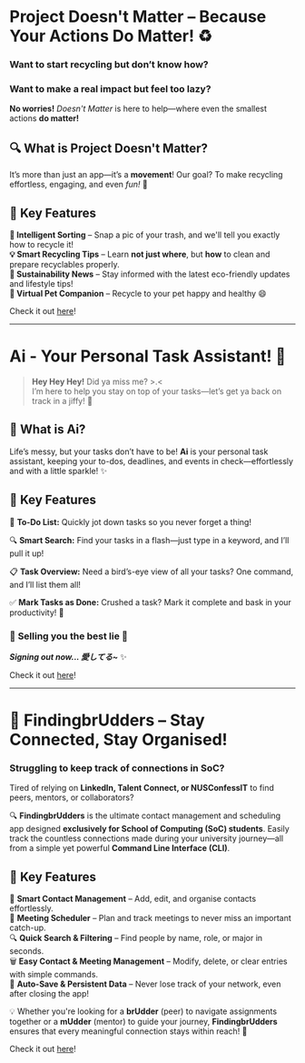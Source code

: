 # **Project Doesn't Matter** – Because Your Actions **Do** Matter! ♻️  

### **Want to start recycling but don’t know how?**  
### **Want to make a real impact but feel too lazy?**  

**No worries!** *Doesn't Matter* is here to help—where even the smallest actions **do matter!**  

## 🔍 **What is Project Doesn't Matter?**  
It’s more than just an app—it’s a **movement**! Our goal? To make recycling effortless, engaging, and even *fun!* 🎉  

## 🚀 **Key Features**  

 **📸 Intelligent Sorting** – Snap a pic of your trash, and we'll tell you exactly how to recycle it!  
 **💡 Smart Recycling Tips** – Learn **not just where**, but **how** to clean and prepare recyclables properly.  
 **📰 Sustainability News** – Stay informed with the latest eco-friendly updates and lifestyle tips!  
 **🐾 Virtual Pet Companion** – Recycle to your pet happy and healthy 😄  

 Check it out [here](https://github.com/XinghuaJulia/Doesnt_Matter/blob/main/Doesnt_Matter_Poster.jpg)!

---

#  **Ai** - Your Personal Task Assistant!  💜


> **Hey Hey Hey!** Did ya miss me? >.<  
> I’m here to help you stay on top of your tasks—let’s get ya back on track in a jiffy! 💖  


## 🎯 **What is Ai?**  
Life’s messy, but your tasks don’t have to be! **Ai** is your personal task assistant, keeping your to-dos, deadlines, and events in check—effortlessly and with a little sparkle! ✨  


## 🌟 **Key Features**  

📝 **To-Do List:** Quickly jot down tasks so you never forget a thing!  

🔍 **Smart Search:** Find your tasks in a flash—just type in a keyword, and I’ll pull it up!  

📋 **Task Overview:** Need a bird’s-eye view of all your tasks? One command, and I’ll list them all!  

✅ **Mark Tasks as Done:** Crushed a task? Mark it complete and bask in your productivity! 🎉  

### 💜 **Selling you the best lie 💖**  
**_Signing out now... 愛してる~_** ✨  

Check it out [here](https://github.com/XinghuaJulia/ip/blob/master/docs/README.md)!

---

# 🐄 **FindingbrUdders** – Stay Connected, Stay Organised!  

### **Struggling to keep track of connections in SoC?**   
Tired of relying on **LinkedIn, Talent Connect, or NUSConfessIT** to find peers, mentors, or collaborators?  

🔍 **FindingbrUdders** is the ultimate contact management and scheduling app designed **exclusively for School of Computing (SoC) students**. Easily track the countless connections made during your university journey—all from a simple yet powerful **Command Line Interface (CLI)**.  

## 🌟 **Key Features**  

📇 **Smart Contact Management** – Add, edit, and organise contacts effortlessly.  
📅 **Meeting Scheduler** – Plan and track meetings to never miss an important catch-up.  
🔍 **Quick Search & Filtering** – Find people by name, role, or major in seconds.  
🗑 **Easy Contact & Meeting Management** – Modify, delete, or clear entries with simple commands.  
💾 **Auto-Save & Persistent Data** – Never lose track of your network, even after closing the app!  

💡 Whether you're looking for a **brUdder** (peer) to navigate assignments together or a **mUdder** (mentor) to guide your journey, **FindingbrUdders** ensures that every meaningful connection stays within reach! 🚀  

 Check it out [here](https://github.com/XinghuaJulia/tp)!

